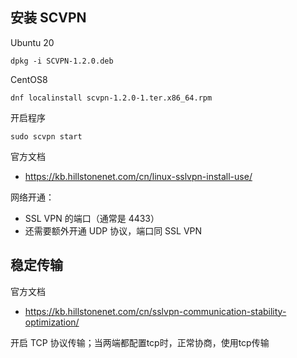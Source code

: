 ## 安装 SCVPN

Ubuntu 20

```
dpkg -i SCVPN-1.2.0.deb
```

CentOS8

```
dnf localinstall scvpn-1.2.0-1.ter.x86_64.rpm
```

开启程序

```
sudo scvpn start
```

官方文档

- <https://kb.hillstonenet.com/cn/linux-sslvpn-install-use/>

网络开通：

- SSL VPN 的端口（通常是 4433）
- 还需要额外开通 UDP 协议，端口同 SSL VPN

## 稳定传输

官方文档

- <https://kb.hillstonenet.com/cn/sslvpn-communication-stability-optimization/>

开启 TCP 协议传输；当两端都配置tcp时，正常协商，使用tcp传输